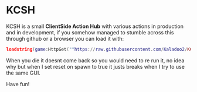 # KCSH
KCSH is a small **ClientSide Action Hub** with various actions in production and in development, if you somehow managed to stumble across this through github or a browser you can load it with:
```lua
loadstring(game:HttpGet(""https://raw.githubusercontent.com/Kaladoo2/KCSH/refs/heads/main/KCSH.lua))()
```

When you die it doesnt come back so you would need to re run it, no idea why but when I set reset on spawn to true it justs breaks when I try to use the same GUI.

Have fun!
